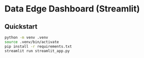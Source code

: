 Data Edge Dashboard (Streamlit)
===================================

Quickstart
----------

```bash
python -m venv .venv
source .venv/bin/activate
pip install -r requirements.txt
streamlit run streamlit_app.py
```